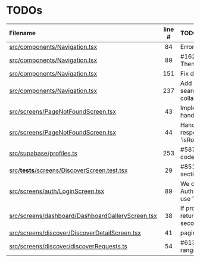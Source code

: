 # TODOs

| Filename | line # | TODO |
|:------|:------:|:------|
| [src/components/Navigation.tsx](src/components/Navigation.tsx#L84) | 84 | Error handling if any |
| [src/components/Navigation.tsx](src/components/Navigation.tsx#L89) | 89 | #162 Use MUI ThemeProvider |
| [src/components/Navigation.tsx](src/components/Navigation.tsx#L151) | 151 | Fix deprecated prop |
| [src/components/Navigation.tsx](src/components/Navigation.tsx#L237) | 237 | Add a transition when search is expanded or collapsed |
| [src/screens/PageNotFoundScreen.tsx](src/screens/PageNotFoundScreen.tsx#L43) | 43 | Implement better error handling |
| [src/screens/PageNotFoundScreen.tsx](src/screens/PageNotFoundScreen.tsx#L44) | 44 | Handle thrown responses with 'isRouteErrorResponse' |
| [src/supabase/profiles.ts](src/supabase/profiles.ts#L253) | 253 | #587 Ensure country code is valid |
| [src/__tests__/screens/DiscoverScreen.test.tsx](src/__tests__/screens/DiscoverScreen.test.tsx#L29) | 29 | #851 Create global sections variable |
| [src/screens/auth/LoginScreen.tsx](src/screens/auth/LoginScreen.tsx#L89) | 89 | We could try to get the AuthApiError type and use 'cause' instead |
| [src/screens/dashboard/DashboardGalleryScreen.tsx](src/screens/dashboard/DashboardGalleryScreen.tsx#L38) | 38 | If profile does not return after a few seconds, |
| [src/screens/discover/DiscoverDetailScreen.tsx](src/screens/discover/DiscoverDetailScreen.tsx#L41) | 41 | paginate data #838 |
| [src/screens/discover/discoverRequests.ts](src/screens/discover/discoverRequests.ts#L54) | 54 | #613 Dynamic date range |
